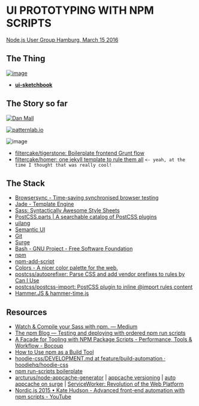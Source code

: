 # UI PROTOTYPING WITH NPM SCRIPTS

[Node.js User Group Hamburg, March 15 2016](http://www.meetup.com/node-HH/events/228518814/)

## The Thing

[![image](https://cloud.githubusercontent.com/assets/170145/13830470/224f2df2-ebcd-11e5-85e8-7092eec0ba9a.png)](https://www.npmjs.com/package/ui-sketchbook)

- **[ui-sketchbook](https://www.npmjs.com/package/ui-sketchbook)**

## The Story so far

[![Dan Mall](https://cloud.githubusercontent.com/assets/170145/13830533/84d3d306-ebcd-11e5-9f8e-a3c6a03b8a39.png)](https://the-pastry-box-project.net/dan-mall/2012-september-12)

[![patternlab.io](https://cloud.githubusercontent.com/assets/170145/13830549/c41bacaa-ebcd-11e5-8335-5fdea90fdc0b.png)](http://patternlab.io/)

![image](https://cloud.githubusercontent.com/assets/170145/13830589/024a85e6-ebce-11e5-955c-8f2b609f8bc3.png)

- [filtercake/tigerstone: Boilerplate frontend Grunt flow](https://github.com/filtercake/tigerstone)
- [filtercake/homer: one jekyll template to rule them all](https://github.com/filtercake/homer) `<- yeah, at the time I thought that was really cool!`

## The Stack

- [Browsersync - Time-saving synchronised browser testing](https://www.browsersync.io/)
- [Jade - Template Engine](http://jade-lang.com/)
- [Sass: Syntactically Awesome Style Sheets](http://sass-lang.com/)
- [PostCSS.parts | A searchable catalog of PostCSS plugins](http://postcss.parts/)
- [uilang](http://uilang.com/)
- [Semantic UI](http://semantic-ui.com/)
- [Git](https://www.git-scm.com/)
- [Surge](http://surge.sh/)
- [Bash - GNU Project - Free Software Foundation](https://www.gnu.org/software/bash/)
- [npm](https://www.npmjs.com/)
- [npm-add-script](https://www.npmjs.com/package/npm-add-script)
- [Colors - A nicer color palette for the web.](http://clrs.cc/)
- [postcss/autoprefixer: Parse CSS and add vendor prefixes to rules by Can I Use](https://github.com/postcss/autoprefixer)
- [postcss/postcss-import: PostCSS plugin to inline @import rules content](https://github.com/postcss/postcss-import)
- [Hammer.JS & hammer-time.js](http://hammerjs.github.io/)

## Resources

- [Watch & Compile your Sass with npm. — Medium](https://medium.com/@thisisbrianhan/watch-compile-your-sass-with-npm-9ba2b878415b#.pnul7atap)
- [The npm Blog — Testing and deploying with ordered npm run scripts](http://blog.npmjs.org/post/127671403050/testing-and-deploying-with-ordered-npm-run-scripts)
- [A Facade for Tooling with NPM Package Scripts - Performance, Tools & Workflow - Bocoup](https://bocoup.com/weblog/a-facade-for-tooling-with-npm-scripts)
- [How to Use npm as a Build Tool](http://blog.keithcirkel.co.uk/how-to-use-npm-as-a-build-tool/)
- [hoodie-css/DEVELOPMENT.md at feature/build-automation · hoodiehq/hoodie-css](https://github.com/hoodiehq/hoodie-css/blob/feature/build-automation/DEVELOPMENT.md)
- [npm run-scripts boilerplate](https://gist.github.com/addyosmani/9f10c555e32a8d06ddb0)
- [arcturus/node-appcache-generator](https://github.com/arcturus/node-appcache-generator) | [appcache versioning](https://gist.github.com/filtercake/7421fb8096c7c0c229de) | [auto appcache on surge](https://davidwalsh.name/dont-wait-serviceworker-adding-offline-support-oneline) | [ServiceWorker: Revolution of the Web Platform](https://ponyfoo.com/articles/serviceworker-revolution?mc_cid=780729def0&mc_eid=17afc2196c)
- [Nordic.js 2015 • Kate Hudson - Advanced front-end automation with npm scripts - YouTube](https://www.youtube.com/watch?v=0RYETb9YVrk)

